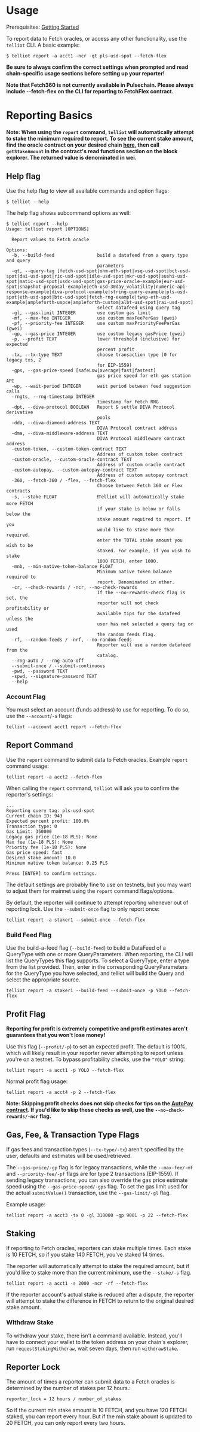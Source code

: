 # Usage

Prerequisites: [Getting Started](./getting-started.md)

To report data to Fetch oracles, or access any other functionality, use the `telliot` CLI. A basic example:

```
$ telliot report -a acct1 -ncr -qt pls-usd-spot --fetch-flex
```

**Be sure to always confirm the correct settings when prompted and read chain-specific usage sections before setting up your reporter!**

**Note that Fetch360 is not currently available in Pulsechain. Please always include --fetch-flex on the CLI for reporting to FetchFlex contract.**


# Reporting Basics

**Note: When using the `report` command, `telliot` will automatically attempt to stake the minimum required to report. To see the current stake amount, find the oracle contract on your desired chain [here](https://docs.fetchoracle.com/fetch/the-basics/contracts-reference), then call `getStakeAmount` in the contract's read functions section on the block explorer. The returned value is denominated in wei.**

## Help flag

Use the help flag to view all available commands and option flags:

```
$ telliot --help
```

The help flag shows subcommand options as well:

```
$ telliot report --help
Usage: telliot report [OPTIONS]

  Report values to Fetch oracle

Options:
  -b, --build-feed                build a datafeed from a query type and query
                                  parameters
  -qt, --query-tag [fetch-usd-spot|ohm-eth-spot|vsq-usd-spot|bct-usd-spot|dai-usd-spot|ric-usd-spot|idle-usd-spot|mkr-usd-spot|sushi-usd-spot|matic-usd-spot|usdc-usd-spot|gas-price-oracle-example|eur-usd-spot|snapshot-proposal-example|eth-usd-30day_volatility|numeric-api-response-example|diva-protocol-example|string-query-example|pls-usd-spot|eth-usd-spot|btc-usd-spot|fetch-rng-example|twap-eth-usd-example|ampleforth-uspce|ampleforth-custom|albt-usd-spot|rai-usd-spot]
                                  select datafeed using query tag
  -gl, --gas-limit INTEGER        use custom gas limit
  -mf, --max-fee INTEGER          use custom maxFeePerGas (gwei)
  -pf, --priority-fee INTEGER     use custom maxPriorityFeePerGas (gwei)
  -gp, --gas-price INTEGER        use custom legacy gasPrice (gwei)
  -p, --profit TEXT               lower threshold (inclusive) for expected
                                  percent profit
  -tx, --tx-type TEXT             choose transaction type (0 for legacy txs, 2
                                  for EIP-1559)
  -gps, --gas-price-speed [safeLow|average|fast|fastest]
                                  gas price speed for eth gas station API
  -wp, --wait-period INTEGER      wait period between feed suggestion calls
  -rngts, --rng-timestamp INTEGER
                                  timestamp for Fetch RNG
  -dpt, --diva-protocol BOOLEAN   Report & settle DIVA Protocol derivative
                                  pools
  -dda, --diva-diamond-address TEXT
                                  DIVA Protocol contract address
  -dma, --diva-middleware-address TEXT
                                  DIVA Protocol middleware contract address
  -custom-token, --custom-token-contract TEXT
                                  Address of custom token contract
  -custom-oracle, --custom-oracle-contract TEXT
                                  Address of custom oracle contract
  -custom-autopay, --custom-autopay-contract TEXT
                                  Address of custom autopay contract
  -360, --fetch-360 / -flex, --fetch-flex
                                  Choose between Fetch 360 or Flex contracts
  -s, --stake FLOAT               ❗Telliot will automatically stake more FETCH
                                  if your stake is below or falls below the
                                  stake amount required to report. If you
                                  would like to stake more than required,
                                  enter the TOTAL stake amount you wish to be
                                  staked. For example, if you wish to stake
                                  1000 FETCH, enter 1000.
  -mnb, --min-native-token-balance FLOAT
                                  Minimum native token balance required to
                                  report. Denominated in ether.
  -cr, --check-rewards / -ncr, --no-check-rewards
                                  If the --no-rewards-check flag is set, the
                                  reporter will not check profitability or
                                  available tips for the datafeed unless the
                                  user has not selected a query tag or used
                                  the random feeds flag.
  -rf, --random-feeds / -nrf, --no-random-feeds
                                  Reporter will use a random datafeed from the
                                  catalog.
  --rng-auto / --rng-auto-off
  --submit-once / --submit-continuous
  -pwd, --password TEXT
  -spwd, --signature-password TEXT
  --help 
```

### Account Flag

You must select an account (funds address) to use for reporting. To do so, use the `--account`/`-a` flags:

```
telliot --account acct1 report --fetch-flex
```

## Report Command

Use the `report` command to submit data to Fetch oracles. Example `report` command usage:

```
telliot report -a acct2 --fetch-flex
```

When calling the `report` command, `telliot` will ask you to confirm the reporter's settings:
  
```
...
Reporting query tag: pls-usd-spot
Current chain ID: 943
Expected percent profit: 100.0%
Transaction type: 0
Gas Limit: 350000
Legacy gas price (1e-18 PLS): None
Max fee (1e-18 PLS): None
Priority fee (1e-18 PLS): None
Gas price speed: fast
Desired stake amount: 10.0
Minimum native token balance: 0.25 PLS

Press [ENTER] to confirm settings.
```
The default settings are probably fine to use on testnets, but you may want to adjust them for mainnet using the `report` command flags/options.

By default, the reporter will continue to attempt reporting whenever out of reporting lock. Use the `--submit-once` flag to only report once:

```
telliot report -a staker1 --submit-once --fetch-flex
```

### Build Feed Flag

Use the build-a-feed flag (`--build-feed`) to build a DataFeed of a QueryType with one or more QueryParameters. When reporting, the CLI will list the QueryTypes this flag supports. To select a QueryType, enter a type from the list provided. Then, enter in the corresponding QueryParameters for the QueryType you have selected, and telliot will build the Query and select the appropriate source.

```
telliot report -a staker1 --build-feed --submit-once -p YOLO --fetch-flex
```

## Profit Flag

**Reporting for profit is extremely competitive and profit estimates aren't guarantees that you won't lose money!**

Use this flag (`--profit/-p`) to set an expected profit. The default is 100%, which will likely result in your reporter never attempting to report unless you're on a testnet. To bypass profitability checks, use the `"YOLO"` string:

```
telliot report -a acct1 -p YOLO --fetch-flex
```

Normal profit flag usage:

```
telliot report -a acct4 -p 2 --fetch-flex
```

**Note: Skipping profit checks does not skip checks for tips on the [AutoPay contract](https://github.com/fetchoracle/autoPay). If you'd like to skip these checks as well, use the `--no-check-rewards/-ncr` flag.**

## Gas, Fee, & Transaction Type Flags

If gas fees and transaction types (`--tx-type/-tx`) aren't specified by the user, defaults and estimates will be used/retrieved.

The `--gas-price/-gp` flag is for legacy transactions, while the `--max-fee/-mf` and `--priority-fee/-pf` flags are for type 2 transactions (EIP-1559). If sending legacy transactions, you can also override the gas price estimate speed using the `--gas-price-speed/-gps` flag. To set the gas limit used for the actual `submitValue()` transaction, use the `--gas-limit/-gl` flag.

Example usage:

```
telliot report -a acct3 -tx 0 -gl 310000 -gp 9001 -p 22 --fetch-flex
```

## Staking

If reporting to Fetch oracles, reporters can stake multiple times. Each stake is 10 FETCH, so if you stake 140 FETCH, you've staked 14 times.

The reporter will automatically attempt to stake the required amount, but if you'd like to stake more than the current minimum, use the `--stake/-s` flag.

```
telliot report -a acct1 -s 2000 -ncr -rf --fetch-flex
```

If the reporter account's actual stake is reduced after a dispute, the reporter will attempt to stake the difference in FETCH to return to the original desired stake amount.

### Withdraw Stake

To withdraw your stake, there isn't a command available. Instead, you'll have to connect your wallet to the token address on your chain's explorer, run `requestStakingWithdraw`, wait seven days, then run `withdrawStake`.

## Reporter Lock

The amount of times a reporter can submit data to a Fetch oracles is determined by the number of stakes per 12 hours.:

```
reporter_lock = 12 hours / number_of_stakes
```

So if the current min stake amount is 10 FETCH, and you have 120 FETCH staked, you can report every hour. But if the min stake abount is updated to 20 FETCH, you can only report every two hours.
